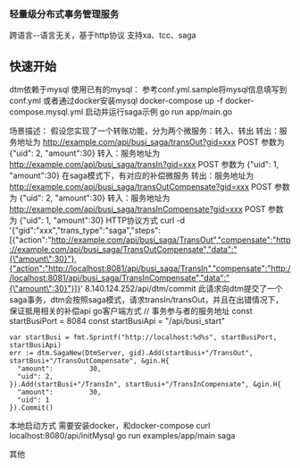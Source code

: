 ### 轻量级分布式事务管理服务
  跨语言--语言无关，基于http协议
  支持xa、tcc、saga
## 快速开始
  dtm依赖于mysql
    使用已有的mysql：
      参考conf.yml.sample将mysql信息填写到conf.yml
    或者通过docker安装mysql
      docker-compose up -f docker-compose.mysql.yml
  启动并运行saga示例
    go run app/main.go

  场景描述：
    假设您实现了一个转账功能，分为两个微服务：转入、转出
      转出：服务地址为 http://example.com/api/busi_saga/transOut?gid=xxx POST 参数为 {"uid": 2, "amount":30}
      转入：服务地址为 http://example.com/api/busi_saga/transIn?gid=xxx POST 参数为 {"uid": 1, "amount":30}
    在saga模式下，有对应的补偿微服务
      转出：服务地址为 http://example.com/api/busi_saga/transOutCompensate?gid=xxx POST 参数为 {"uid": 2, "amount":30}
      转入：服务地址为 http://example.com/api/busi_saga/transInCompensate?gid=xxx POST 参数为 {"uid": 1, "amount":30}
  HTTP协议方式
    curl -d '{"gid":"xxx","trans_type":"saga","steps":[{"action":"http://example.com/api/busi_saga/TransOut","compensate":"http://example.com/api/busi_saga/TransOutCompensate","data":"{\"amount\":30}"},{"action":"http://localhost:8081/api/busi_saga/TransIn","compensate":"http://localhost:8081/api/busi_saga/TransInCompensate","data":"{\"amount\":30}"}]}' 8.140.124.252/api/dtm/commit
    此请求向dtm提交了一个saga事务，dtm会按照saga模式，请求transIn/transOut，并且在出错情况下，保证抵用相关的补偿api
  go客户端方式
    // 事务参与者的服务地址
    const startBusiPort = 8084
    const startBusiApi = "/api/busi_start"

    var startBusi = fmt.Sprintf("http://localhost:%d%s", startBusiPort, startBusiApi)
    err := dtm.SagaNew(DtmServer, gid).Add(startBusi+"/TransOut", startBusi+"/TransOutCompensate", &gin.H{
      "amount":         30,
      "uid": 2,
    }).Add(startBusi+"/TransIn", startBusi+"/TransInCompensate", &gin.H{
      "amount":         30,
      "uid": 1
    }).Commit()
  
  本地启动方式
    需要安装docker，和docker-compose
    curl localhost:8080/api/initMysql
    go run examples/app/main saga

  其他
